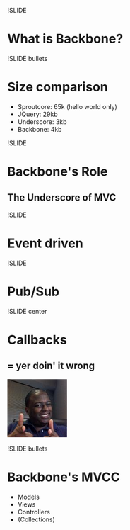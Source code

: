 !SLIDE
# What is Backbone?

!SLIDE bullets
# Size comparison
* Sproutcore: 65k (hello world only)
* JQuery: 29kb
* Underscore: 3kb
* Backbone: 4kb

!SLIDE
# Backbone's Role
## The Underscore of MVC

!SLIDE 
# Event driven

!SLIDE 
# Pub/Sub

!SLIDE  center
# Callbacks 
## = yer doin' it wrong
![BryanL](bryanl_eyyy.jpeg)

!SLIDE bullets
# Backbone's MVCC
* Models
* Views
* Controllers
* (Collections)

